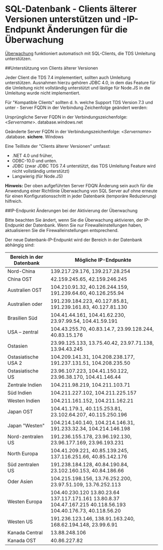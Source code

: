<properties
    pageTitle="SQL-Datenbank kompatible Clients unterstützen und -IP-Endpunkt ändert Überwachung | Microsoft Azure"
    description="Erfahren Sie mehr über die SQL-Datenbank zur Unterstützung für kompatible Clients und IP-Endpunkt Änderungen für die Überwachung."
    services="sql-database"
    documentationCenter=""
    authors="ronitr"
    manager="jhubbard"
    editor=""/>

<tags
    ms.service="sql-database"
    ms.workload="data-management"
    ms.tgt_pltfrm="na"
    ms.devlang="na"
    ms.topic="article"
    ms.date="07/10/2016"
    ms.author="ronitr"/>

# <a name="sql-database----downlevel-clients-support-and-ip-endpoint-changes-for-auditing"></a>SQL-Datenbank - Clients älterer Versionen unterstützen und -IP-Endpunkt Änderungen für die Überwachung


[Überwachung](sql-database-auditing-get-started.md) funktioniert automatisch mit SQL-Clients, die TDS Umleitung unterstützen.


##<a name="a-idsubheading-1adownlevel-clients-support"></a><a id="subheading-1"></a>Unterstützung von Clients älterer Versionen

Jeder Client die TDS 7.4 implementiert, sollten auch Umleitung unterstützen. Ausnahmen hierzu gehören JDBC 4.0, in dem das Feature für die Umleitung nicht vollständig unterstützt und lästige für Node.JS in die Umleitung wurde nicht implementiert.

Für "Kompatible Clients" sollten d. h. welche Support TDS Version 7.3 und unter - Server FQDN in der Verbindung Zeichenfolge geändert werden:

Ursprüngliche Server FQDN in der Verbindungszeichenfolge: <*Servername*>. database.windows.net

Geänderte Server FQDN in der Verbindungszeichenfolge: <*Servername*> .database. **sichere**. Windows

Eine Teilliste der "Clients älterer Versionen" umfasst:

- .NET 4.0 und früher,
- ODBC-10.0 und unten.
- JDBC (zwar JDBC TDS 7.4 unterstützt, das TDS Umleitung Feature wird nicht vollständig unterstützt)
- Langwierig (für Node.JS)

**Hinweis:** Der oben aufgeführten Server FDQN Änderung sein auch für die Anwendung einer Richtlinie Überwachung von SQL Server auf ohne erneute für einen Konfigurationsschritt in jeder Datenbank (temporäre Reduzierung) hilfreich.

##<a name="a-idsubheading-2aip-endpoint-changes-when-enabling-auditing"></a><a id="subheading-2"></a>IP-Endpunkt Änderungen bei der Aktivierung der Überwachung

Bitte beachten Sie ändert, wenn Sie die Überwachung aktivieren, der IP-Endpunkt der Datenbank. Wenn Sie nur Firewalleinstellungen haben, aktualisieren Sie die Firewalleinstellungen entsprechend.

Der neue Datenbank-IP-Endpunkt wird der Bereich in der Datenbank abhängig sind:

| Bereich in der Datenbank | Mögliche IP-Endpunkte |
|----------|---------------|
| Nord-China  | 139.217.29.176, 139.217.28.254 |
| China OST  | 42.159.245.65, 42.159.246.245 |
| Australien OST  | 104.210.91.32, 40.126.244.159, 191.239.64.60, 40.126.255.94 |
| Australien oder | 191.239.184.223, 40.127.85.81, 191.239.161.83, 40.127.81.130 |
| Brasilien Süd  | 104.41.44.161, 104.41.62.230, 23.97.99.54, 104.41.59.191 |
| USA – zentral  | 104.43.255.70, 40.83.14.7, 23.99.128.244, 40.83.15.176 |
| Ostasien   | 23.99.125.133, 13.75.40.42, 23.97.71.138, 13.94.43.245 |
| Ostasiatische USA 2 | 104.209.141.31, 104.208.238.177, 191.237.131.51, 104.208.235.50 |
| Ostasiatische US   | 23.96.107.223, 104.41.150.122, 23.96.38.170, 104.41.146.44 |
| Zentrale Indien  | 104.211.98.219, 104.211.103.71 |
| Süd Indien   | 104.211.227.102, 104.211.225.157 |
| Westen Indien  | 104.211.161.152, 104.211.162.21 |
| Japan OST   | 104.41.179.1, 40.115.253.81, 23.102.64.207, 40.115.250.196 |
| Japan "Westen"    | 104.214.140.140, 104.214.146.31, 191.233.32.34, 104.214.146.198 |
| Nord-zentralen US  | 191.236.155.178, 23.96.192.130, 23.96.177.169, 23.96.193.231 |
| North Europa  | 104.41.209.221, 40.85.139.245, 137.116.251.66, 40.85.142.176 |
| Süd zentralen US  | 191.238.184.128, 40.84.190.84, 23.102.160.153, 40.84.186.66 |
| Oder Asien  | 104.215.198.156, 13.76.252.200, 23.97.51.109, 13.76.252.113 |
| Westen Europa  | 104.40.230.120 13.80.23.64 137.117.171.161 13.80.8.37 104.47.167.215 40.118.56.193 104.40.176.73, 40.118.56.20 |
| Westen US  | 191.236.123.146, 138.91.163.240, 168.62.194.148, 23.99.6.91 |
| Kanada Central  | 13.88.248.106 |
| Kanada OST  |  40.86.227.82 |
